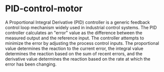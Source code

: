 # PID-control-motor
A Proportional Integral Derivative (PID) controller is a generic feedback control loop mechanism widely used in industrial control systems.
The PID controller calculates an "error" value as the difference between the measured output and the reference input. The controller attempts to minimize the error by adjusting the process control inputs. The proportional value determines the reaction to the current error, the integral value determines the reaction based on the sum of recent errors, and the derivative value determines the reaction based on the rate at which the error has been changing.
